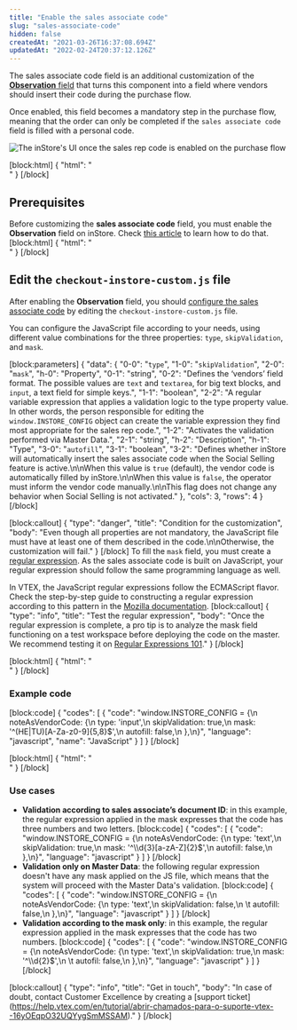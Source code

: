 ```yaml
---
title: "Enable the sales associate code"
slug: "sales-associate-code"
hidden: false
createdAt: "2021-03-26T16:37:08.694Z"
updatedAt: "2022-02-24T20:37:12.126Z"
---
```


The sales associate code field is an additional customization of the [**Observation** field](https://developers.vtex.com/vtex-rest-api/docs/enable-the-remarks-field-in-the-order-screen) that turns this component into a field where vendors should insert their code during the purchase flow.

Once enabled, this field becomes a mandatory step in the purchase flow, meaning that the order can only be completed if the `sales associate code` field is filled with a personal code.

![The inStore's UI once the sales rep code is enabled on the purchase flow](https://cdn.jsdelivr.net/gh/vtexdocs/dev-portal-content@readme-docs/docs/guides/VTEX%20inStore/how-to-customize-instore/4048c5c-sales_rep_code_12.PNG)

[block:html]
{
  "html": "<br>"
}
[/block]
## Prerequisites

Before customizing the **sales associate code** field, you must enable the **Observation** field on inStore. Check [this article](https://developers.vtex.com/vtex-rest-api/docs/enable-the-remarks-field-in-the-order-screen) to learn how to do that.
[block:html]
{
  "html": "<br>"
}
[/block]
## Edit the `checkout-instore-custom.js` file

After enabling the **Observation** field, you should [configure the sales associate code](https://help.vtex.com/en/tracks/instore-customizations--1z9kBm12oBPyVNDo1ivVc2/5kNtS80hbBGg58jMeF8CRv) by editing the `checkout-instore-custom.js` file.

You can configure the JavaScript file according to your needs, using different value combinations for the three properties: <code>type</code>, <code>skipValidation</code>, and <code>mask</code>.

[block:parameters]
{
  "data": {
    "0-0": "`type`",
    "1-0": "`skipValidation`",
    "2-0": "`mask`",
    "h-0": "Property",
    "0-1": "string",
    "0-2": "Defines the ‘vendors’ field format. The possible values are `text` and `textarea`, for big text blocks, and `input`, a text field for simple keys.",
    "1-1": "boolean",
    "2-2": "A regular variable expression that applies a validation logic to the type property value. In other words, the person responsible for editing the `window.INSTORE_CONFIG` object can create the variable expression they find most appropriate for the sales rep code.",
    "1-2": "Activates the validation performed via Master Data.",
    "2-1": "string",
    "h-2": "Description",
    "h-1": "Type",
    "3-0": "`autofill`",
    "3-1": "boolean",
    "3-2": "Defines whether inStore will automatically insert the sales associate code when the Social Selling feature is active.\n\nWhen this value is `true` (default), the vendor code is automatically filled by inStore.\n\nWhen this value is `false`, the operator must inform the vendor code manually.\n\nThis flag does not change any behavior when Social Selling is not activated."
  },
  "cols": 3,
  "rows": 4
}
[/block]

[block:callout]
{
  "type": "danger",
  "title": "Condition for the customization",
  "body": "Even though all properties are not mandatory, the JavaScript file must have at least one of them described in the code.\n\nOtherwise, the customization will fail."
}
[/block]
To fill the <code>mask</code> field, you must create a [regular expression](https://developer.mozilla.org/en-US/docs/Web/JavaScript/Guide/Regular_Expressions). As the sales associate code is built on JavaScript, your regular expression should follow the same programming language as well.

In VTEX, the JavaScript regular expressions follow the ECMAScript flavor. Check the step-by-step guide to constructing a regular expression according to this pattern in the [Mozilla documentation](https://developer.mozilla.org/en-US/docs/Web/JavaScript/Reference/Global_Objects/RegExp).
[block:callout]
{
  "type": "info",
  "title": "Test the regular expression",
  "body": "Once the regular expression is complete, a pro tip is to analyze the mask field functioning on a test workspace before deploying the code on the master. We recommend testing it on [Regular Expressions 101](https://regex101.com/)."
}
[/block]

[block:html]
{
  "html": "<br>"
}
[/block]
### Example code
[block:code]
{
  "codes": [
    {
      "code": "window.INSTORE_CONFIG = {\n  noteAsVendorCode: {\n    type: 'input',\n    skipValidation: true,\n    mask: '^(HE|TU)[A-Za-z0-9]{5,8}$',\n    autofill: false,\n  },\n}",
      "language": "javascript",
      "name": "JavaScript"
    }
  ]
}
[/block]

[block:html]
{
  "html": "<br>"
}
[/block]
### Use cases

- <strong>Validation according to sales associate’s document ID</strong>: in this example, the regular expression applied in the mask expresses that the code has three numbers and two letters.
[block:code]
{
  "codes": [
    {
      "code": "window.INSTORE_CONFIG = {\n  noteAsVendorCode: {\n       type: 'text',\n       skipValidation: true,\n       mask: '^\\\\d{3}[a-zA-Z]{2}$',\n       autofill: false,\n   },\n}",
      "language": "javascript"
    }
  ]
}
[/block]
- <strong>Validation only on Master Data</strong>: the following regular expression doesn't have any mask applied on the JS file, which means that the system will proceed with the Master Data's validation.
[block:code]
{
  "codes": [
    {
      "code": "window.INSTORE_CONFIG = {\n  noteAsVendorCode: {\n       type: 'text',\n       skipValidation: false,\n    \t autofill: false,\n   },\n}",
      "language": "javascript"
    }
  ]
}
[/block]
- <strong>Validation according to the mask only</strong>: in this example, the regular expression applied in the mask expresses that the code has two numbers.
[block:code]
{
  "codes": [
    {
      "code": "window.INSTORE_CONFIG = {\n  noteAsVendorCode: {\n       type: 'text',\n       skipValidation: true,\n       mask: '^\\\\d{2}$',\n    \t autofil: false,\n   },\n}",
      "language": "javascript"
    }
  ]
}
[/block]

[block:callout]
{
  "type": "info",
  "title": "Get in touch",
  "body": "In case of doubt, contact Customer Excellence by creating a [support ticket] (https://help.vtex.com/en/tutorial/abrir-chamados-para-o-suporte-vtex--16yOEqpO32UQYygSmMSSAM)."
}
[/block]
